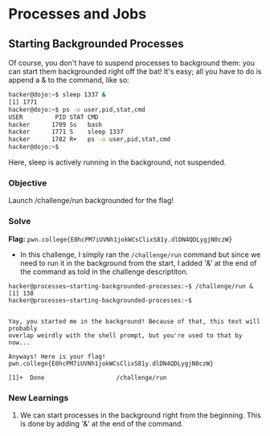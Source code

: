 # Processes and Jobs

## Starting Backgrounded Processes
Of course, you don't have to suspend processes to background them: you can start them backgrounded right off the bat! It's easy; all you have to do is append a & to the command, like so:

```bash
hacker@dojo:~$ sleep 1337 &
[1] 1771
hacker@dojo:~$ ps -o user,pid,stat,cmd
USER         PID STAT CMD
hacker      1709 Ss   bash
hacker      1771 S    sleep 1337
hacker      1782 R+   ps -o user,pid,stat,cmd
hacker@dojo:~$ 
```

Here, sleep is actively running in the background, not suspended.

### Objective
Launch /challenge/run backgrounded for the flag!

### Solve
**Flag:** `pwn.college{E0hcPM7iUVNh1jokWCsClixS81y.dlDN4QDLygjN0czW}`

- In this challenge, I simply ran the `/challenge/run` command but since we need to run it in the background from the start, I added '&' at the end of the command as told in the challenge descriptiton. 

```
hacker@processes~starting-backgrounded-processes:~$ /challenge/run &
[1] 138
hacker@processes~starting-backgrounded-processes:~$


Yay, you started me in the background! Because of that, this text will probably
overlap weirdly with the shell prompt, but you're used to that by now...

Anyways! Here is your flag!
pwn.college{E0hcPM7iUVNh1jokWCsClixS81y.dlDN4QDLygjN0czW}

[1]+  Done                    /challenge/run
```

### New Learnings
1. We can start processes in the background right from the beginning. This is done by adding '&' at the end of the command.
